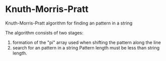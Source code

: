 # Knuth-Morris-Pratt
Knuth-Morris-Pratt algorithm for finding an pattern in a string

The algorithm consists of two stages:
1) formation of the "pi" array used when shifting the pattern along the line
2) search for an pattern in a string
Pattern length must be less than string length.
